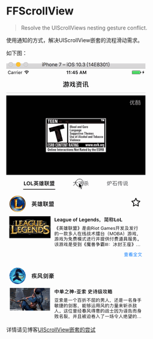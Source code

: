 # FFScrollView

> Resolve the UIScrollViews nesting gesture conflict.

使用通知的方式，解决UIScrollView嵌套的流程滑动需求。

如下图：

![FFScrollView](https://github.com/FrizzleFur/FFScrollView/blob/master/FFScrollView/Resource/FFScrollView.gif)

详情请见博客[UIScrollView嵌套的尝试](https://michaelmao.co/2017/10/05/iOS_UIScrollView%E5%B5%8C%E5%A5%97%E7%9A%84%E5%B0%9D%E8%AF%95/)
